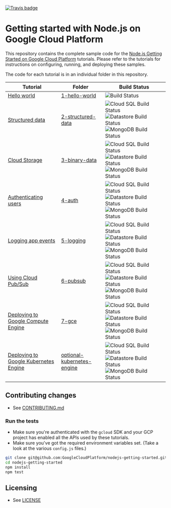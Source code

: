 [![Travis badge][travis-badge]][travis-link]
# Getting started with Node.js on Google Cloud Platform

This repository contains the complete sample code for the
[Node.js Getting Started on Google Cloud Platform][getting-started] tutorials.
Please refer to the tutorials for instructions on configuring, running, and
deploying these samples.

The code for each tutorial is in an individual folder in this repository.

Tutorial | Folder | Build Status
---------|--------|-------------
[Hello world][step-1] | [1-hello-world][step-1-code] | ![Build Status][ci-badge-tests-1]
[Structured data][step-2] | [2-structured-data][step-2-code] | ![Cloud SQL Build Status][ci-badge-cloudsql-2] ![Datastore Build Status][ci-badge-datastore-2] ![MongoDB Build Status][ci-badge-mongodb-2]
[Cloud Storage][step-3] | [3-binary-data][step-3-code] | ![Cloud SQL Build Status][ci-badge-cloudsql-3] ![Datastore Build Status][ci-badge-datastore-3] ![MongoDB Build Status][ci-badge-mongodb-3]
[Authenticating users][step-4] | [4-auth][step-4-code] | ![Cloud SQL Build Status][ci-badge-cloudsql-4] ![Datastore Build Status][ci-badge-datastore-4] ![MongoDB Build Status][ci-badge-mongodb-4]
[Logging app events][step-5] | [5-logging][step-5-code] | ![Cloud SQL Build Status][ci-badge-cloudsql-5] ![Datastore Build Status][ci-badge-datastore-5] ![MongoDB Build Status][ci-badge-mongodb-5]
[Using Cloud Pub/Sub][step-6] | [6-pubsub][step-6-code] | ![Cloud SQL Build Status][ci-badge-cloudsql-6] ![Datastore Build Status][ci-badge-datastore-6] ![MongoDB Build Status][ci-badge-mongodb-6]
[Deploying to Google Compute Engine][step-7] | [7-gce][step-7-code] | ![Cloud SQL Build Status][ci-badge-cloudsql-7] ![Datastore Build Status][ci-badge-datastore-7] ![MongoDB Build Status][ci-badge-mongodb-7]
[Deploying to Google Kubernetes Engine][step-optional] | [optional-kubernetes-engine][step-optional-code] | ![Cloud SQL Build Status][ci-badge-cloudsql-optional] ![Datastore Build Status][ci-badge-datastore-optional] ![MongoDB Build Status][ci-badge-mongodb-optional]

## Contributing changes

* See [CONTRIBUTING.md](CONTRIBUTING.md)

### Run the tests

* Make sure you're authenticated with the `gcloud` SDK and your GCP project
has enabled all the APIs used by these tutorials.
* Make sure you've got the required environment variables set. (Take a look at
the various `config.js` files.)
```bash
git clone git@github.com:GoogleCloudPlatform/nodejs-getting-started.git
cd nodejs-getting-started
npm install
npm test
```

## Licensing

* See [LICENSE](LICENSE)

[travis-badge]: https://travis-ci.org/GoogleCloudPlatform/nodejs-getting-started.svg
[travis-link]: https://travis-ci.org/GoogleCloudPlatform/nodejs-getting-started
[getting-started]: https://cloud.google.com/nodejs/getting-started/tutorial-app
[step-1]: https://cloud.google.com/nodejs/getting-started/hello-world
[step-1-code]: https://github.com/GoogleCloudPlatform/nodejs-getting-started/tree/master/1-hello-world
[step-2]: https://cloud.google.com/nodejs/getting-started/using-structured-data
[step-2-code]: https://github.com/GoogleCloudPlatform/nodejs-getting-started/tree/master/2-structured-data
[step-3]: https://cloud.google.com/nodejs/getting-started/using-cloud-storage
[step-3-code]: https://github.com/GoogleCloudPlatform/nodejs-getting-started/tree/master/3-binary-data
[step-4]: https://cloud.google.com/nodejs/getting-started/authenticate-users
[step-4-code]: https://github.com/GoogleCloudPlatform/nodejs-getting-started/tree/master/4-auth
[step-5]: https://cloud.google.com/nodejs/getting-started/logging-application-events
[step-5-code]: https://github.com/GoogleCloudPlatform/nodejs-getting-started/tree/master/5-logging
[step-6]: https://cloud.google.com/nodejs/getting-started/using-pub-sub
[step-6-code]: https://github.com/GoogleCloudPlatform/nodejs-getting-started/tree/master/6-pubsub
[step-7]: https://cloud.google.com/nodejs/getting-started/run-on-compute-engine
[step-7-code]: https://github.com/GoogleCloudPlatform/nodejs-getting-started/tree/master/7-gce
[step-optional]: https://cloud.google.com/nodejs/tutorials/bookshelf-on-kubernetes-engine
[step-optional-code]: https://github.com/GoogleCloudPlatform/nodejs-getting-started/tree/master/optional-kubernetes-engine

[ci-badge-tests-1]: https://storage.googleapis.com/nodejs-getting-started-tests-badges/1-tests.svg
[ci-badge-datastore-2]: https://storage.googleapis.com/nodejs-getting-started-tests-badges/2-datastore.svg
[ci-badge-cloudsql-2]: https://storage.googleapis.com/nodejs-getting-started-tests-badges/2-cloudsql.svg
[ci-badge-mongodb-2]: https://storage.googleapis.com/nodejs-getting-started-tests-badges/2-mongodb.svg
[ci-badge-datastore-3]: https://storage.googleapis.com/nodejs-getting-started-tests-badges/3-datastore.svg
[ci-badge-cloudsql-3]: https://storage.googleapis.com/nodejs-getting-started-tests-badges/3-cloudsql.svg
[ci-badge-mongodb-3]: https://storage.googleapis.com/nodejs-getting-started-tests-badges/3-mongodb.svg
[ci-badge-datastore-4]: https://storage.googleapis.com/nodejs-getting-started-tests-badges/4-datastore.svg
[ci-badge-cloudsql-4]: https://storage.googleapis.com/nodejs-getting-started-tests-badges/4-cloudsql.svg
[ci-badge-mongodb-4]: https://storage.googleapis.com/nodejs-getting-started-tests-badges/4-mongodb.svg
[ci-badge-datastore-5]: https://storage.googleapis.com/nodejs-getting-started-tests-badges/5-datastore.svg
[ci-badge-cloudsql-5]: https://storage.googleapis.com/nodejs-getting-started-tests-badges/5-cloudsql.svg
[ci-badge-mongodb-5]: https://storage.googleapis.com/nodejs-getting-started-tests-badges/5-mongodb.svg
[ci-badge-datastore-6]: https://storage.googleapis.com/nodejs-getting-started-tests-badges/6-datastore.svg
[ci-badge-cloudsql-6]: https://storage.googleapis.com/nodejs-getting-started-tests-badges/6-cloudsql.svg
[ci-badge-mongodb-6]: https://storage.googleapis.com/nodejs-getting-started-tests-badges/6-mongodb.svg
[ci-badge-datastore-7]: https://storage.googleapis.com/nodejs-getting-started-tests-badges/7-datastore.svg
[ci-badge-cloudsql-7]: https://storage.googleapis.com/nodejs-getting-started-tests-badges/7-cloudsql.svg
[ci-badge-mongodb-7]: https://storage.googleapis.com/nodejs-getting-started-tests-badges/7-mongodb.svg
[ci-badge-datastore-optional]: https://storage.googleapis.com/nodejs-getting-started-tests-badges/o-datastore.svg
[ci-badge-cloudsql-optional]: https://storage.googleapis.com/nodejs-getting-started-tests-badges/o-cloudsql.svg
[ci-badge-mongodb-optional]: https://storage.googleapis.com/nodejs-getting-started-tests-badges/o-mongodb.svg
